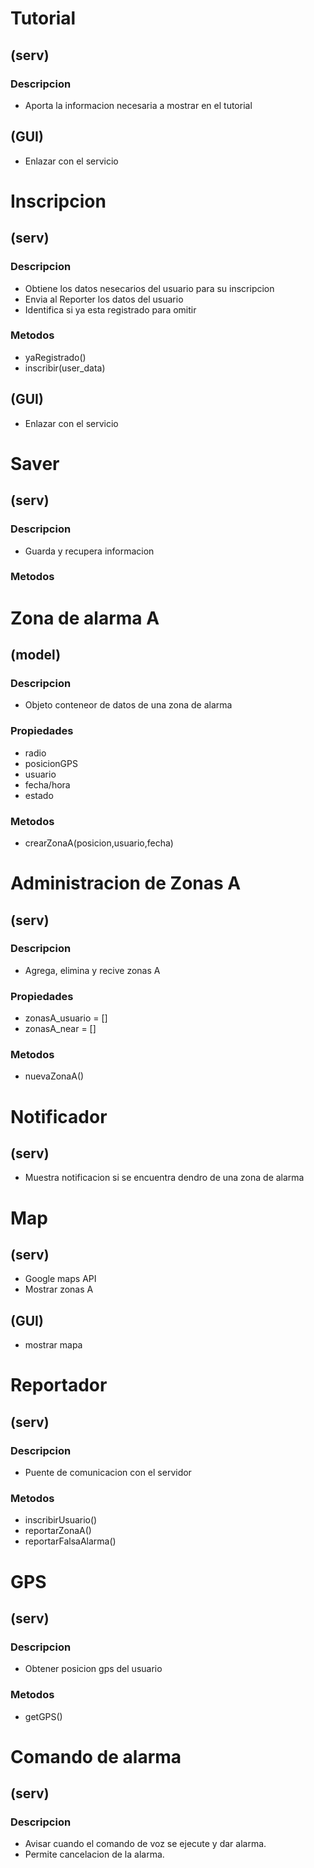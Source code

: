 # Tutorial
## (serv)
### Descripcion
* Aporta la informacion necesaria a mostrar en el tutorial
## (GUI)
* Enlazar con el servicio


# Inscripcion 
## (serv)
### Descripcion
* Obtiene los datos nesecarios del usuario para su inscripcion
* Envia al Reporter los datos del usuario
* Identifica si ya esta registrado para omitir
### Metodos
* yaRegistrado()
* inscribir(user_data)
## (GUI)
* Enlazar con el servicio


# Saver
## (serv)
### Descripcion
* Guarda y recupera informacion
### Metodos


# Zona de alarma A
## (model)
### Descripcion
* Objeto conteneor de datos de una zona de alarma
### Propiedades
* radio
* posicionGPS
* usuario
* fecha/hora
* estado
### Metodos
* crearZonaA(posicion,usuario,fecha)


# Administracion de Zonas A
## (serv)
### Descripcion
* Agrega, elimina y recive zonas A
### Propiedades
* zonasA_usuario = []
* zonasA_near = []
### Metodos
* nuevaZonaA()


# Notificador
## (serv)
* Muestra notificacion si se encuentra dendro de una zona de alarma


# Map
## (serv)
* Google maps API
* Mostrar zonas A
## (GUI)
* mostrar mapa

# Reportador
## (serv)
### Descripcion
* Puente de comunicacion con el servidor
### Metodos
* inscribirUsuario()
* reportarZonaA()
* reportarFalsaAlarma()


# GPS
## (serv)
### Descripcion
* Obtener posicion gps del usuario
### Metodos
* getGPS()


# Comando de alarma
## (serv)
### Descripcion
* Avisar cuando el comando de voz se ejecute y dar alarma.
* Permite cancelacion de la alarma.
